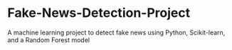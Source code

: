 # Fake-News-Detection-Project
A machine learning project to detect fake news using Python, Scikit-learn, and a Random Forest model
